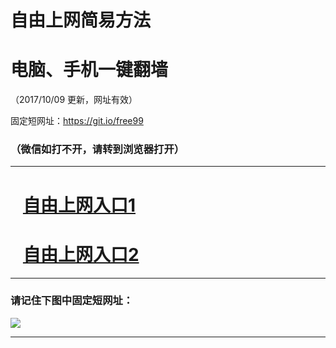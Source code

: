 ﻿# 自由上网简易方法

# 电脑、手机一键翻墙

（2017/10/09 更新，网址有效）

固定短网址：https://git.io/free99

### （微信如打不开，请转到浏览器打开）


***





# &nbsp;&nbsp; <a href="http://ft799525871.fwq-tz-1001.info/fwqtz01.html?t=100900131094 " target="_blank">自由上网入口1</a>
# &nbsp;&nbsp; <a href="http://ft2703930893.fwq-tz-1002.info/fwqtz02.html?t=100900118290 " target="_blank">自由上网入口2</a>
***

### 请记住下图中固定短网址：

<img src="https://s3-us-west-2.amazonaws.com/fwq-1001/yjfq-20170905okok.png" /> 


***

